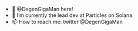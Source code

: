 - 👋 @DegenGigaMan here!
- 🌱 I’m currently the lead dev at Particles on Solana
- 📫 How to reach me: twitter @DegenGigaMan

<!---
DegenGigaMan/DegenGigaMan is a ✨ special ✨ repository because its `README.md` (this file) appears on your GitHub profile.
You can click the Preview link to take a look at your changes.
--->
